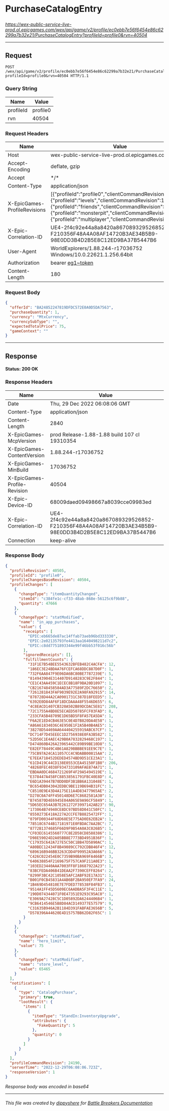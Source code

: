 # PurchaseCatalogEntry

#####

*https://wex-public-service-live-prod.ol.epicgames.com/wex/api/game/v2/profile/ec0ebb7e56f6454e86c62299a7b32e21/PurchaseCatalogEntry?profileId=profile0&rvn=40504*



___

## Request

```http request
POST /wex/api/game/v2/profile/ec0ebb7e56f6454e86c62299a7b32e21/PurchaseCatalogEntry?profileId=profile0&rvn=40504 HTTP/1.1
```

### Query String

| Name | Value |
|---|---|
| profileId | profile0 |
| rvn | 40504 |




### Request Headers

| Name | Value |
|---|---|
| Host | wex-public-service-live-prod.ol.epicgames.com |
| Accept-Encoding | deflate, gzip |
| Accept | \*/\* |
| Content-Type | application/json |
| X-EpicGames-ProfileRevisions | [{"profileId":"profile0","clientCommandRevision":24189},{"profileId":"levels","clientCommandRevision":14480},{"profileId":"friends","clientCommandRevision":8264},{"profileId":"monsterpit","clientCommandRevision":1081},{"profileId":"multiplayer","clientCommandRevision":900}] |
| X-Epic-Correlation-ID | UE4-2f4c92e44a8a8420a867089329526852-F210356F48A4A08AF14720B3AE34B5B9-98E0DD3B4D2B5E8C12ED9BA37B5447B6 |
| User-Agent | WorldExplorers/1.88.244-r17036752 Windows/10.0.22621.1.256.64bit |
| Authorization | bearer [eg1~token](https://github.com/dippyshere/battle-breakers-documentation/blob/master/docs/common/tokens/eg1.md) |
| Content-Length | 180 |


### Request Body

```json
{
  "offerId": "BA24852247819DFDC572E0A0D5DA7563",
  "purchaseQuantity": 1,
  "currency": "MtxCurrency",
  "currencySubType": "",
  "expectedTotalPrice": 75,
  "gameContext": ""
}
```

___

## Response

#### Status: 200 OK




### Response Headers

| Name | Value |
|---|---|
| Date | Thu, 29 Dec 2022 06:08:06 GMT |
| Content-Type | application/json |
| Content-Length | 2840 |
| X-EpicGames-McpVersion | prod Release-1.88-1.88 build 107 cl 19310354 |
| X-EpicGames-ContentVersion | 1.88.244-r17036752 |
| X-EpicGames-MinBuild | 17036752 |
| X-EpicGames-Profile-Revision | 40504 |
| X-Epic-Device-ID | 68009daed09498667a8039cce09983ed |
| X-Epic-Correlation-ID | UE4-2f4c92e44a8a8420a867089329526852-F210356F48A4A08AF14720B3AE34B5B9-98E0DD3B4D2B5E8C12ED9BA37B5447B6 |
| Connection | keep-alive |


### Response Body

```json
{
  "profileRevision": 40505,
  "profileId": "profile0",
  "profileChangesBaseRevision": 40504,
  "profileChanges": [
    {
      "changeType": "itemQuantityChanged",
      "itemId": "c384fe1c-cf33-48ab-868e-56125c6f9b88",
      "quantity": 47666
    },
    {
      "changeType": "statModified",
      "name": "in_app_purchases",
      "value": {
        "receipts": [
          "EPIC:eb665de87ac14ffab73aeb96bd333330",
          "EPIC:2e02135793fe4413aa1640498211d7c2",
          "EPIC:c8dd7751893344e99f46bb53f016c56b"
        ],
        "ignoredReceipts": [],
        "fulfillmentCounts": {
          "31F1E7B54BEE5543632BFEB482C4ACFA": 12,
          "186EC3E24BDAA76FCEFCA68DDC887D0F": 1,
          "732F6AA847F9E06DA6BC80BE7787239E": 5,
          "814943904E314407D9148283C9E2F844": 1,
          "CE1C43AA459C1ECEC8B18F9BA20D1097": 1,
          "CB216748458584AD3A77589F2DC76650": 2,
          "7261281843FAF9039E92E2A98FA92915": 14,
          "878728D44A2CA0901731C387D18FEED5": 1,
          "6392E0D84AF6F18DCDAAA48F5546D655": 6,
          "4C8EACD1407CB320A502B89DCDAC5E81": 208,
          "72C1755A4BD8E5ECAED50785FCF03FAD": 8,
          "233CFA5B48709E1D65BD5F8FA57EA5DA": 1,
          "F6A2E1ED4CB463E5C0E4D7B820DA4E58": 1,
          "A86A61834036C4E950E1F2A5B40B4AE5": 1,
          "38278D54469AA644404255919ABC67CF": 1,
          "DC714F7D45EEEC1D2756938E0FA3B582": 1,
          "52D56C1E4AEC429B0A7832829468C197": 1,
          "D474860B426A23965442C89B99BE10D8": 5,
          "E82EF78449C4B61A829BBBBE91EE9C7E": 1,
          "75CB97A24CA11057CC4C9DABB00815AA": 2,
          "E7EEA718452DEDED4574BD9D51CE23A1": 1,
          "61CD419C44CD138E0553CEA45150F1B8": 206,
          "48268FEC4038F934733109AFAE874A71": 1,
          "EBDAA0DC4684721269F4F29A5494519E": 1,
          "E378447A458FC88538561791FBC40E8D": 4,
          "E6D1A39447B70DD0DF3B1BB6A131048E": 1,
          "BC654DB043042EDBC9BE119B694B31FC": 1,
          "C8510E9E43D4A175E11A4D83477965AE": 2,
          "D278C0A74FF450148D6E7C8682581A30": 1,
          "B745870D4E6945E04A065E9A96CF5849": 1,
          "5D65EC654A3B7E261272F3997142AB23": 90,
          "173064B74940CE8DC97BD58D041C50FC": 1,
          "8550273E418A227A2CCFE7B8825472FF": 1,
          "079FD00344F68D68E5E775AD0E62EB2A": 1,
          "78518C6744B17181971E0FBDAC7AA2BC": 7,
          "8772B1374685F66D9F9B54A0A3C026B5": 1,
          "CF03EC6145560777C8E2D58CD8588386": 1,
          "D98E59024D2A05BB8E7773BD4951B36F": 1,
          "C17935C642A727E5C50C1BB47D5890AC": 1,
          "A80BEC12434F8B49089CC792CDB846F4": 12,
          "689616B946BB3263CDD4F99952A3A666": 1,
          "C426C022454E0C7359B90BA969FA466B": 3,
          "640638854F2169675F757CA9F211A0E3": 1,
          "103ED23440AAA7003FF8F18687922A23": 1,
          "83BCFEDA406B41DEAA2F7390CEFF8264": 2,
          "8299F3BC42C1058E5AFC2ABF92E17A31": 1,
          "B001F0CB45831A4AB6BF2BA950EF7FA9": 24,
          "1B469D454810E7E7FDED778538F84FB3": 1,
          "9514A1FF45D5609EC6AADBA5F3F4C11E": 1,
          "190D074344071F0E47351E9293C95AC0": 1,
          "E3069A27428C5C1D05892DA6244406B4": 1,
          "9CB6414546E5B8D84ACD149377E57579": 9,
          "C31635B946A2B1184D391FABFAE3656B": 5,
          "D578396A44620E4D15757BB62D82F65C": 1
        }
      }
    },
    {
      "changeType": "statModified",
      "name": "hero_limit",
      "value": 75
    },
    {
      "changeType": "statModified",
      "name": "store_level",
      "value": 65465
    }
  ],
  "notifications": [
    {
      "type": "CatalogPurchase",
      "primary": true,
      "lootResult": {
        "items": [
          {
            "itemType": "StandIn:InventoryUpgrade",
            "attributes": {
              "FakeQuantity": 5
            },
            "quantity": 0
          }
        ]
      }
    }
  ],
  "profileCommandRevision": 24190,
  "serverTime": "2022-12-29T06:08:06.723Z",
  "responseVersion": 1
}
```

*Response body was encoded in base64*

___

###### This file was created by [dippyshere](https://github.com/dippyshere) for [Battle Breakers Documentation](https://github.com/dippyshere/battle-breakers-documentation)
